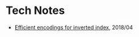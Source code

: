 # Tech Notes

- [Efficient encodings for inverted index](notes/inverted-index-encoding.pdf), 2018/04
